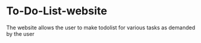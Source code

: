 # To-Do-List-website
The website allows the user to make todolist for various tasks as demanded by the user
